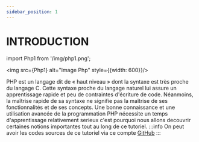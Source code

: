 ```yaml
---
sidebar_position: 1
---
```


# INTRODUCTION

import Php1 from '/img/php1.png';

<img src={Php1} alt="Image Php" style={{width: 600}}/>



PHP est un langage dit de « haut niveau » dont la syntaxe est très proche du langage C. Cette syntaxe proche du langage naturel lui assure un apprentissage rapide et peu de contraintes d'écriture de code. Néanmoins, la maîtrise rapide de sa syntaxe ne signifie pas la maîtrise de ses fonctionnalités et de ses concepts. Une bonne connaissance et une utilisation avancée de la programmation PHP nécessite un temps d'apprentissage relativement serieux c'est pourquoi nous allons decouvrir certaines notions importantes tout au long de ce tutoriel.
:::info
On peut avoir les codes sources  de ce  tutoriel via ce compte [GitHub](https://github.com/exode-prog/Doc_docus)
:::